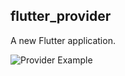 ## flutter_provider

A new Flutter application.

![Provider Example](https://user-images.githubusercontent.com/72328725/95210084-ba1aa100-0808-11eb-855c-285d4545d1f5.png)



